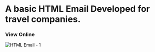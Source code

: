 # A basic HTML Email Developed for travel companies.

### View Online

![HTML Email - 1](https://user-images.githubusercontent.com/29030325/58838747-72807580-8614-11e9-959c-389db3800e46.png)
